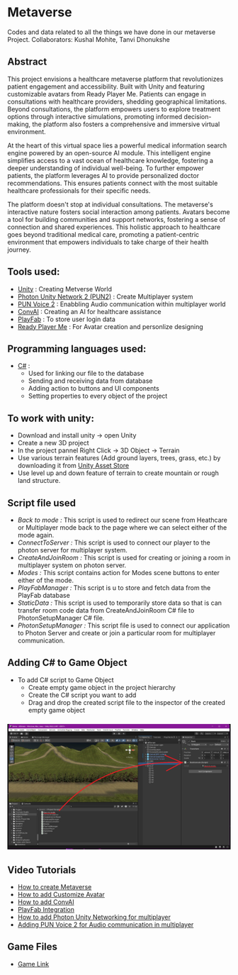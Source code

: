 # Metaverse
Codes and data related to all the things we have done in our metaverse Project. Collaborators: Kushal Mohite, Tanvi Dhonukshe

## Abstract
This project envisions a healthcare metaverse platform that revolutionizes patient engagement and accessibility. Built with Unity and featuring customizable avatars from Ready Player Me. Patients can engage in consultations with healthcare providers, shedding geographical limitations. Beyond consultations, the platform empowers users to explore treatment options through interactive simulations, promoting informed decision-making, the platform also fosters a comprehensive and immersive virtual environment.

At the heart of this virtual space lies a powerful medical information search engine powered by an open-source AI module. This intelligent engine simplifies access to a vast ocean of healthcare knowledge, fostering a deeper understanding of individual well-being. To further empower patients, the platform leverages AI to provide personalized doctor recommendations. This ensures patients connect with the most suitable healthcare professionals for their specific needs.

The platform doesn't stop at individual consultations. The metaverse's interactive nature fosters social interaction among patients. Avatars become a tool for building communities and support networks, fostering a sense of connection and shared experiences. This holistic approach to healthcare goes beyond traditional medical care, promoting a patient-centric environment that empowers individuals to take charge of their health journey.


## Tools used:
* [Unity](https://docs.unity.com/) : Creating Metverse World
* [Photon Unity Network 2 (PUN2)](https://doc.photonengine.com/pun/current/getting-started/pun-intro) : Create Multiplayer system
* [PUN Voice 2](https://doc.photonengine.com/voice/current/getting-started/voice-for-pun) : Enabbling Audio communication within multiplayer world
* [ConvAI](https://docs.convai.com/api-docs) : Creating an AI for healthcare assistance
* [PlayFab](https://learn.microsoft.com/en-us/gaming/playfab/) : To store user login data
* [Ready Player Me](https://docs.readyplayer.me/ready-player-me) : For Avatar creation and personlize designing

## Programming languages used:
* [C#](https://docs.unity3d.com/Manual/ScriptingSection.html) :
  * Used for linking our file to the database
  * Sending and receiving data from database
  * Adding action to buttons and UI components
  * Setting properties to every object of the project

## To work with unity: 
* Download and install unity -> open Unity
* Create a new 3D project
* In the project pannel Right Click -> 3D Object -> Terrain
* Use various terrain features (Add ground layers, trees, grass, etc.) by downloading it from [Unity Asset Store](https://assetstore.unity.com/)
* Use level up and down feature of terrain to create mountain or rough land structure.

## Script file used
* *Back to mode :* This script is used to redirect our scene from Heathcare or Multiplayer mode back to the page where we can select either of the mode again.
* *ConnectToServer :* This script is used to connect our player to the photon server for multiplayer system.
* *CreateAndJoinRoom :* This script is used for creating or joining a room in multiplayer system on photon server.
* *Modes :* This script contains action for Modes scene buttons to enter either of the mode.
* *PlayFabManager :* This script is u to store and fetch data from the PlayFab database
* *StaticData :* This script is used to temporarily store data so that is can transfer room code data from CreateAndJoinRoom C# file to PhotonSetupManager C# file.
* *PhotonSetupManager :* This script file is used to connect our application to Photon Server and create or join a particular room for multiplayer communication.


## Adding C# to Game Object
* To add C# script to Game Object
  * Create empty game object in the project hierarchy
  * Create the C# script you want to add
  * Drag and drop the created script file to the inspector of the created empty game object
### ![Adding Script to Game Object](https://github.com/Falcon1-0/Metaverse/blob/main/Assets/Adding%20script%20to%20object.png)

## Video Tutorials
* [How to create Metaverse](https://www.youtube.com/watch?v=nCDGjLRecrs)
* [How to add Customize Avatar](https://www.youtube.com/watch?v=x64CV_fVOt8)
* [How to add ConvAI](https://www.youtube.com/watch?v=Vhr7IvfITgU)
* [PlayFab Integration](https://www.youtube.com/watch?v=QS_sl7jNyVc&list=PL1aAeF6bPTB4oP-Tejys3n8P8iXlj7uj-&index=6)
* [How to add Photon Unity Networking for multiplayer](https://www.youtube.com/watch?v=93SkbMpWCGo)
* [Adding PUN Voice 2 for Audio communication in multiplayer](https://www.youtube.com/watch?v=yjUltw6eypQ)

## Game Files
* [Game Link](https://drive.google.com/drive/folders/1f3RMM40FhRnoffgvGPMDCtb4YhSo3S5m?usp=sharing)

